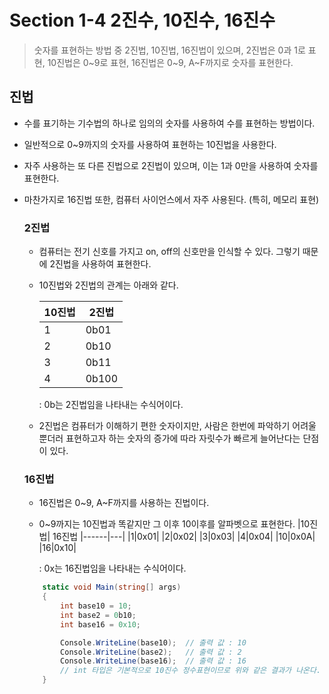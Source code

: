 # Section 1-4 2진수, 10진수, 16진수

> 숫자를 표현하는 방법 중 2진법, 10진법, 16진법이 있으며, 2진법은 0과 1로 표현, 10진법은 0~9로 표현, 16진법은 0~9, A~F까지로 숫자를 표현한다.

## 진법 
 - 수를 표기하는 기수법의 하나로 임의의 숫자를 사용하여 수를 표현하는 방법이다.
 - 일반적으로 0~9까지의 숫자를 사용하여 표현하는 10진법을 사용한다.
 - 자주 사용하는 또 다른 진법으로 2진법이 있으며, 이는 1과 0만을 사용하여 숫자를 표현한다.
 - 마찬가지로 16진법 또한, 컴퓨터 사이언스에서 자주 사용된다. (특히, 메모리 표현)

    ### 2진법
    - 컴퓨터는 전기 신호를 가지고 on, off의 신호만을 인식할 수 있다. 그렇기 때문에 2진법을 사용하여 표현한다.
    - 10진법와 2진법의 관계는 아래와 같다.  

        |10진법| 2진법
        |------|---|
        |1|0b01|
        |2|0b10|
        |3|0b11|
        |4|0b100|

        : 0b는 2진법임을 나타내는 수식어이다.
    - 2진법은 컴퓨터가 이해하기 편한 숫자이지만, 사람은 한번에 파악하기 어려울 뿐더러 표현하고자 하는 숫자의 증가에 따라 자릿수가 빠르게 늘어난다는 단점이 있다.

    ###  16진법
    - 16진법은 0~9, A~F까지를 사용하는 진법이다.
    - 0~9까지는 10진법과 똑같지만 그 이후 10이후를 알파벳으로 표현한다.
        |10진법| 16진법
        |------|---|
        |1|0x01|
        |2|0x02|
        |3|0x03|
        |4|0x04|
        |10|0x0A|
        |16|0x10|
        
        : 0x는 16진법임을 나타내는 수식어이다.

    ```C#
        static void Main(string[] args)
        {
            int base10 = 10;
            int base2 = 0b10;
            int base16 = 0x10;

            Console.WriteLine(base10);  // 출력 값 : 10
            Console.WriteLine(base2);   // 출력 값 : 2
            Console.WriteLine(base16);  // 출력 값 : 16
            // int 타입은 기본적으로 10진수 정수표현이므로 위와 같은 결과가 나온다.
        }
    ```

